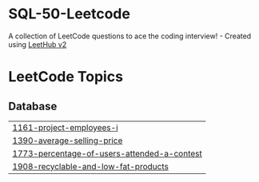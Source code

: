 # SQL-50-Leetcode
A collection of LeetCode questions to ace the coding interview! - Created using [LeetHub v2](https://github.com/arunbhardwaj/LeetHub-2.0)

<!---LeetCode Topics Start-->
# LeetCode Topics
## Database
|  |
| ------- |
| [1161-project-employees-i](https://github.com/Souvik273/SQL-50-Leetcode/tree/master/1161-project-employees-i) |
| [1390-average-selling-price](https://github.com/Souvik273/SQL-50-Leetcode/tree/master/1390-average-selling-price) |
| [1773-percentage-of-users-attended-a-contest](https://github.com/Souvik273/SQL-50-Leetcode/tree/master/1773-percentage-of-users-attended-a-contest) |
| [1908-recyclable-and-low-fat-products](https://github.com/Souvik273/SQL-50-Leetcode/tree/master/1908-recyclable-and-low-fat-products) |
<!---LeetCode Topics End-->